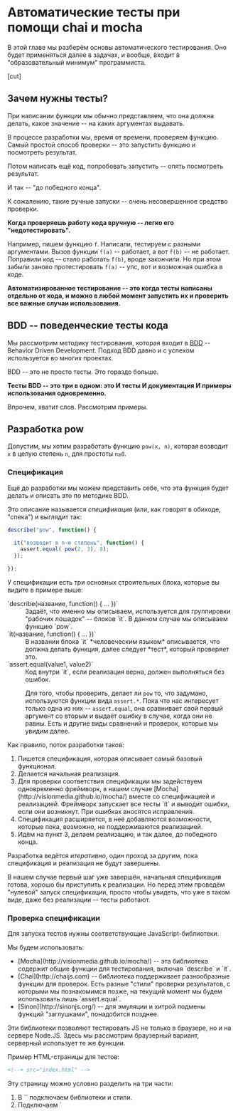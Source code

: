 # Автоматические тесты при помощи chai и mocha

В этой главе мы разберём основы автоматического тестирования. Оно будет применяться далее в задачах, и вообще, входит в "образовательный минимум" программиста.

[cut]

## Зачем нужны тесты?

При написании функции мы обычно представляем, что она должна делать, какое значение -- на каких аргументах выдавать.

В процессе разработки мы, время от времени, проверяем функцию. Самый простой способ проверки -- это запустить функцию и посмотреть результат. 

Потом написать ещё код, попробовать запустить -- опять посмотреть результат.

И так -- "до победного конца". 

К сожалению, такие ручные запуски -- очень несовершенное средство проверки.

**Когда проверяешь работу кода вручную -- легко его "недотестировать".**

Например, пишем функцию `f`. Написали, тестируем с разными аргументами. Вызов функции `f(a)` -- работает, а вот `f(b)` -- не работает. Поправили код -- стало работать `f(b)`, вроде закончили. Но при этом забыли заново протестировать `f(a)` -- упс, вот и возможная ошибка в коде.

**Автоматизированное тестирование -- это когда тесты написаны отдельно от кода, и можно в любой момент запустить их и проверить все важные случаи использования.**

## BDD -- поведенческие тесты кода

Мы рассмотрим методику тестирования, которая входит в [BDD](http://en.wikipedia.org/wiki/Behavior-driven_development) -- Behavior Driven Development. Подход BDD давно и с успехом используется во многих проектах. 

BDD -- это не просто тесты. Это гораздо больше. 

**Тесты BDD -- это три в одном: это И тесты И документация И примеры использования одновременно.**

Впрочем, хватит слов. Рассмотрим примеры.

## Разработка pow

Допустим, мы хотим разработать функцию `pow(x, n)`, которая возводит `x` в целую степень `n`, для простоты `n≥0`.

### Спецификация 

Ещё до разработки мы можем представить себе, что эта функция будет делать и описать это по методике BDD.

Это описание называется *спецификация* (или, как говорят в обиходе, "спека") и выглядит так:

```js
describe("pow", function() {

  it("возводит в n-ю степень", function() { 
    assert.equal( pow(2, 3), 8);
  });

});
```

У спецификации есть три основных строительных блока, которые вы видите в примере выше:
<dl>
<dt>`describe(название, function() { ... })`</dt>
<dd>Задаёт, что именно мы описываем, используется для группировки "рабочих лошадок" -- блоков `it`. В данном случае мы описываем функцию `pow`.</dd>
<dt>`it(название, function() { ... })`</dt>
<dd>В названии блока `it` *человеческим языком* описывается, что должна делать функция, далее следует *тест*, который проверяет это.</dd>
<dt>`assert.equal(value1, value2)`</dt>
<dd>Код внутри `it`, если реализация верна, должен выполняться без ошибок. 

Для того, чтобы проверить, делает ли `pow` то, что задумано, используются функции вида `assert.*`. Пока что нас интересует только одна из них -- `assert.equal`, она сравнивает свой первый аргумент со вторым и выдаёт ошибку в случае, когда они не равны. Есть и другие виды сравнений и проверок, которые мы увидим далее.</dd>
</dl>

Как правило, поток разработки таков:
<ol>
<li>Пишется спецификация, которая описывает самый базовый функционал.</li>
<li>Делается начальная реализация.</li>
<li>Для проверки соответствия спецификации мы задействуем одновременно фреймворк, в нашем случае [Mocha](http://visionmedia.github.io/mocha/) вместе со спецификацией и реализацией. Фреймворк запускает все тесты `it` и выводит ошибки, если они возникнут. При ошибках вносятся исправления.</li>
<li>Спецификация расширяется, в неё добавляются возможности, которые пока, возможно, не поддерживаются реализацией.</li>
<li>Идём на пункт 3, делаем реализацию, и так далее, до победного конца.</li>
</ol>

Разработка ведётся *итеративно*, один проход за другим, пока спецификация и реализация не будут завершены.

В нашем случае первый шаг уже завершён, начальная спецификация готова, хорошо бы приступить к реализации. Но перед этим проведём "нулевой" запуск спецификации, просто чтобы увидеть, что уже в таком виде, даже без реализации -- тесты работают.

### Проверка спецификации

Для запуска тестов нужны соответствующие JavaScript-библиотеки. 

Мы будем использовать:
<ul>
<li>[Mocha](http://visionmedia.github.io/mocha/) -- эта библиотека содержит общие функции для тестирования, включая `describe` и `it`.</li>
<li>[Chai](http://chaijs.com) -- библиотека поддерживает разнообразные функции для проверок. Есть разные "стили" проверки результатов, с которыми мы познакомимся позже, на текущий момент мы будем использовать лишь `assert.equal`.</li>
<li>[Sinon](http://sinonjs.org/) -- для эмуляции и хитрой подмены функций "заглушками", понадобится позднее.</li>
</ul>

Эти библиотеки позволяют тестировать JS не только в браузере, но и на сервере Node.JS. Здесь мы рассмотрим браузерный вариант, серверный использует те же функции.

Пример HTML-страницы для тестов:

```html
<!--+ src="index.html" -->
```

Эту страницу можно условно разделить на три части:
<ol>
<li>В `<head>` подключаем библиотеки и стили.</li>
<li>Подключаем `<script>` с реализацией, в нашем случае -- с кодом для `pow`. Пока что функции нет, мы лишь готовимся её написать.</li>
<li>Далее подключаются тесты, файл `test.js` содержит `describe("pow", ...)`, который был описан выше. Методы `describe` и `it` принадлежат библиотеке Mocha, так что важно, что она была подключена выше. Их вызов добавляет тесты, для запуска которых используется команда `mocha.run()`. Она выведет результат тестов в элемент с `id="mocha"`.</li>
</ol>

Результат срабатывания:

[iframe height=250 src="pow-1" border=1 edit] 

Пока что у нас одна функция и одна спецификация, но на будущее заметим, что если различных функций и тестов много --  это не проблема, можно их все подключить на одной странице. Конфликта не будет, так как каждый функционал имеет свой блок `describe("что тестируем"...)`. Сами же тесты обычно пишутся так, чтобы не влиять друг на друга, не делать лишних глобальных переменных.

Посмотрели, попробовали запустить у себя что-то подобное? Если да -- идём дальше.

### Начальная реализация

Пока что, как видно, тесты не проходят, ошибка сразу же. Давайте сделаем минимальную реализацию `pow`, которая бы работала нормально:

```js
function pow() {
  return 8;   // :) мы - мошенники!
}
```

О, вот теперь работает:

[iframe height=250 src="pow-min" border=1 edit] 

### Расширение спецификации

Функция, конечно, ещё не готова, но тесты проходят. Это ненадолго :) 

Здесь мы видим ситуацию, которая (и не обязательно при ленивом программисте!)  бывает на практике -- да, есть тесты, они проходят, но увы, функция работает неправильно.

**С точки зрения BDD, ошибка при проходящих тестах --  вина спецификации.**

В первую очередь не реализация исправляется, а уточняется спецификация, пишется (падающий) тест.

Сейчас мы расширим спецификацию, добавив проверку на `pow(3, 4) = 81`. 

Здесь есть два варианта организации кода:

<ol>
<li>Первый вариант -- добавить `assert` в тот же `it`:

```js
describe("pow", function() {

  it("возводит в n-ю степень", function() { 
    assert.equal( pow(2, 3), 8);
*!*
    assert.equal( pow(3, 4), 81);
*/!*
  });

});
```

</li>
<li>Второй вариант -- сделать два теста:

```js
describe("pow", function() {

  it("при возведении 2 в 3ю степень результат 8", function() { 
    assert.equal( pow(2, 3), 8);
  });

  it("при возведении 3 в 4ю степень равен 81", function() {
    assert.equal( pow(3, 4), 81);
  });

});
```

</li>
</ol>

Их принципиальное различие в том, что если `assert` обнаруживает ошибку, то он тут же прекращает выполнение блоки `it`. Поэтому в первом варианте, если вдруг первый `assert` "провалился", то про результат второго мы никогда не узнаем.

**Таким образом, разделить эти тесты может быть полезно, чтобы мы получили больше информации о происходящем.**

Кроме того, есть ещё одно правило, которое желательно соблюдать.

**Один тест тестирует ровно одну вещь.**

Если мы явно видим, что тест включает в себя совершенно независимые проверки -- лучше разбить его на два более простых и наглядных. 

По этим причинам второй вариант здесь предпочтительнее. 

Результат:
[iframe height=250 src="pow-2" edit border="1"]

Как и следовало ожидать, второй тест не проходит. Ещё бы, ведь функция всё время возвращает `8`.

### Уточнение реализации

Придётся написать нечто более реальное:

```js
function pow(x, n) {
  var result = 1;

  for(var i = 0; i < n; i++) {
    result *= x;
  }
  
  return result;
}
```

Чтобы быть уверенными, что функция работает верно, желательно протестировать её на большем количестве значений. Вместо того, чтобы писать блоки `it` вручную, мы можем сгенерировать тесты в цикле `for`:

```js
describe("pow", function() {

  function makeTest(x) {
    var expected = x*x*x;
    it("при возведении " + x + " в степень 3 результат: " + expected, function() { 
      assert.equal( pow(x, 3), expected);
    });
  }

  for(var x = 1; x <= 5; x++) {
    makeTest(x);
  }

});
```

Результат:
[iframe height=250 src="pow-3" edit border="1"]


### Вложенный describe

Функция `makeTest` и цикл `for`, очевидно, нужны друг другу, но не нужны для других тестов, которые мы добавим в дальнейшем. Они образуют единую группу, задача которой -- проверить возведение в `n`-ю степень.

Будет правильно выделить их, при помощи вложенного блока `describe`:

```js
describe("pow", function() {

*!*
  describe("возводит x в степень n", function() {
*/!*

    function makeTest(x) {
      var expected = x*x*x;
      it("при возведении " + x + " в степень 3 результат: " + expected, function() { 
        assert.equal( pow(x, 3), expected);
      });
    }

    for(var x = 1; x <= 5; x++) {
      makeTest(x);
    }

*!*
  });
*/!*
  
  // ... дальнейшие тесты it и подблоки describe ...
});
```

Вложенный `describe` объявит новую "подгруппу" тестов, блоки `it` которой запускаются так же, как и обычно, но выводятся с подзаголовком, вот так:

[iframe height=300 src="pow-4" edit border="1"]

В будущем мы сможем в добавить другие тесты `it` и блоки `describe` со своими вспомогательными функциями.

[smart header="before/after и beforeEach/afterEach"]
В каждом блоке `describe` можно также задать функции `before/after`, которые будут выполнены до/после запуска тестов, а также `beforeEach/afterEach`, которые выполняются до/после каждого `it`. 

Например:

```js
describe("Тест", function() {

  before(function() { alert("Начало тестов"); });
  after(function() { alert("Конец тестов"); });

  beforeEach(function() { alert("Вход в тест"); });
  afterEach(function() { alert("Выход из теста"); });

  it('тест 1', function() { alert('1'); });
  it('тест 2', function() { alert('2'); });
  
});
```

Последовательность будет такой:

```
Начало тестов
Вход в тест
1
Выход из теста 
Вход в тест
2 
Выход из теста
Конец тестов
```

[edit src="beforeafter"]Открыть пример с тестами в песочнице[/edit]

Как правило, `beforeEach/afterEach` (`before/each`) используют, если необходимо произвести инициализацию, обнулить счётчики или сделать что-то ещё в таком духе между тестами (или их группами). 
[/smart]

### Расширение спецификации

**Базовый функционал описан и реализован, первая итерация разработки завершена. Теперь расширим и уточним его.**

Как говорилось ранее, функция `pow(x, n)` предназначена для работы с целыми неотрицательными `n`.

В JavaScript для ошибки вычислений служит специальное значение `NaN`, которое функция будет возвращать при некорректных `n`.

Добавим это поведение в спецификацию:

```js
describe("pow", function() {

  // ...

  it("при возведении в отрицательную степень результат NaN", function() {
*!*
    assert( isNaN( pow(2, -1) ) );
*/!*
  });

  it("при возведении в дробную степень результат NaN", function() {
*!*
    assert( isNaN( pow(2, 1.5) ) );
*/!*
  });

});
```

Результат с новыми тестами:
[iframe height=450 src="pow-nan" edit border="1"]

Конечно, новые тесты не проходят, так как наша реализация ещё не поддерживает их. Так и задумано: сначала написали заведомо не работающие тесты, а затем пишем реализацию под них.

### Другие assert

**Обратим внимание, в спецификации выше использована проверка не `assert.equal`, как раньше, а `assert(выражение)`. Такая проверка выдаёт ошибку, если значение выражения при приведении к логическому типу не `true`.**

Она потребовалась, потому что сравнивать с `NaN` обычным способом нельзя: `NaN` не равно никакому значению, даже самому себе, поэтому `assert.equal(NaN, x)` не подойдёт.

Кстати, мы и ранее могли бы использовать `assert(value1 == value2)` вместо `assert.equal(value1, value2)`. Оба этих `assert` проверяют одно и тоже. 

Однако, между этими вызовами есть отличие в деталях сообщения об ошибке. 

При `assert` мы видим `Unspecified AssertionError`, то есть просто "что-то пошло не так", а при `assert.equal(value1, value2)` -- будут дополнительные подробности: `expected 8 to equal 81`.

**Поэтому рекомендуется использовать именно ту проверку, которая максимально соответствует задаче.**

Вот самые востребованные `assert`-проверки, встроенные в Chai:

<ul>
<li>`assert(value)` -- проверяет что `value` является `true` в логическом контексте.</li>
<li>`assert.equal(value1, value2)` -- проверяет равенство  `value1 == value2`.</li>
<li>`assert.strictEqual(value1, value2)` -- проверяет строгое равенство `value1 === value2`.</li>
<li>`assert.notEqual`, `assert.notStrictEqual` -- проверки, обратные двум предыдущим.</li>
<li>`assert.isTrue(value)` -- проверяет, что `value === true`</li>
<li>`assert.isFalse(value)` -- проверяет, что `value === false`</li>
<li>...более полный список -- в [документации](http://chaijs.com/api/assert/)</li>
</ul>

В нашем случае хорошо бы иметь проверку `assert.isNaN`, но, увы, такого метода нет, поэтому приходится использовать самый общий `assert(...)`. В этом случае для того, чтобы сделать сообщение об ошибке понятнее, желательно добавить к `assert` описание.

**Все вызовы `assert` позволяют дополнительным последним аргументом указать строку с описанием ошибки, которое выводится, если `assert` не проходит.**

Добавим описание ошибки в конец наших `assert'ов`:

```js
describe("pow", function() {

  // ...

  it("при возведении в отрицательную степень результат NaN", function() {
*!*
    assert( isNaN( pow(2, -1) ), "pow(2, -1) не NaN" );
*/!*
  });

  it("при возведении в дробную степень результат NaN", function() {
*!*
    assert( isNaN( pow(2, 1.5) ), "pow(2, 1.5) не NaN" );
*/!*
  });

});
```

Теперь результат теста гораздо яснее говорит о том, что не так:

[iframe height=450 src="pow-nan-assert" edit border="1"]

В коде тестов выше можно было бы добавить описание и к `assert.equal`, указав в конце: `assert.equal(value1, value2, "описание")`, но с равенством обычно и так всё понятно, поэтому мы так делать не будем.


## Итого

Итак, разработка завершена, мы получили полноценную спецификацию и код, который её реализует.

Задачи выше позволяют дополнить её, и в результате может получиться что-то в таком духе:

```js
//+ src="pow-full/test.js"
```

[edit src="pow-full"]Открыть полный пример с реализацией в песочнице[/edit]

Эту спецификацию можно использовать как:
<ol>
<li>**Тесты**, которые гарантируют правильность работы кода.</li>
<li>**Документацию** по функции, что она конкретно делает.</li>
<li>**Примеры** использования функции, которые демонстрируют её работу внутри `it`.</li>
</ol>

Имея спецификацию, мы можем улучшать, менять, переписывать функцию и легко контролировать её работу, просматривая тесты.

Особенно важно это в больших проектах. 

Бывает так, что изменение в одной части кода может повлечь за собой "падение" другой части, которая её использует. Так как всё-всё в большом проекте руками не перепроверишь, то такие ошибки имеют большой шанс остаться в продукте и вылезти позже, когда проект увидит посетитель или заказчик.

Чтобы избежать таких проблем, бывает, что вообще стараются не трогать код, от которого много что зависит, даже если его ну очень нужно переписать. Жизнь пробивается тонкими росточками там, где должен цвести и пахнуть новый функционал.

**Код, покрытый автотестами, являет собой полную противоположность этому!**

Даже если какое-то изменение потенциально может порушить всё -- его совершенно не страшно сделать. Ведь есть масса тестов, которые быстро и в автоматическом режиме проверят работу кода и, если что-то падает -- это можно будет легко локализовать и поправить.

**Кроме того, код, покрытый тестами, имеет лучшую архитектуру.**

Конечно, это естественное следствие того, что его легче менять и улучшать. Но не только.

Чтобы написать тесты, нужно разбить код на функции так, чтобы для каждой функции было чётко понятно, что она получает на вход, что делает с этим и что возвращает. Это означает ясную и понятную структуру с самого начала.

Конечно, в реальной жизни всё не так просто. Зачастую написать тест сложно. Или сложно поддерживать тесты, поскольку код активно меняется. Сами тесты тоже пишутся по-разному, при помощи разных инструментов.

## Что дальше?

В дальнейшем условия ряда задач будут уже содержать в себе тесты. На них вы познакомитесь с дополнительными примерами. 

Как правило, они будут вполне понятны, даже если немного выходят за пределы этой главы.
